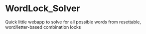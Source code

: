 # WordLock_Solver
Quick little webapp to solve for all possible words from resettable, word/letter-based combination locks

